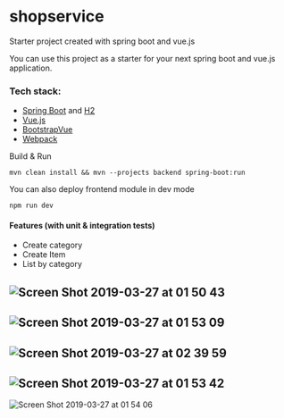 # shopservice
Starter project created with spring boot and vue.js

You can use this project as a starter for your next spring boot and vue.js application.

### Tech stack:
- [Spring Boot](https://spring.io/projects/spring-boot) and [H2](!http://www.h2database.com/html/main.html)
- [Vue.js](https://vuejs.org/)
- [BootstrapVue](https://bootstrap-vue.js.org) 
- [Webpack](https://webpack.js.org/)

Build & Run

`mvn clean install && mvn --projects backend spring-boot:run`

You can also deploy frontend module in dev mode

`npm run dev`

#### Features (with unit & integration tests)

- Create category
- Create Item
- List by category

![Screen Shot 2019-03-27 at 01 50 43](https://user-images.githubusercontent.com/9063036/55040372-2378fb80-5039-11e9-8547-979030a04b37.png)
---
![Screen Shot 2019-03-27 at 01 53 09](https://user-images.githubusercontent.com/9063036/55040373-2378fb80-5039-11e9-9d9c-9ed448dc37b3.png)
---
![Screen Shot 2019-03-27 at 02 39 59](https://user-images.githubusercontent.com/9063036/55040498-b1ed7d00-5039-11e9-9036-54cb395bab6b.png)
---
![Screen Shot 2019-03-27 at 01 53 42](https://user-images.githubusercontent.com/9063036/55040375-2378fb80-5039-11e9-8182-f0574740583c.png)
---
![Screen Shot 2019-03-27 at 01 54 06](https://user-images.githubusercontent.com/9063036/55040376-24119200-5039-11e9-80fd-8ac45a692675.png)

